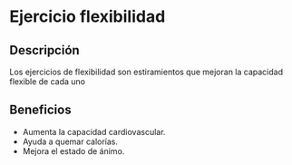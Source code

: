 # Ejercicio flexibilidad

## Descripción
Los ejercicios de flexibilidad son estiramientos que mejoran la capacidad flexible de cada uno

## Beneficios
- Aumenta la capacidad cardiovascular.
- Ayuda a quemar calorías.
- Mejora el estado de ánimo.